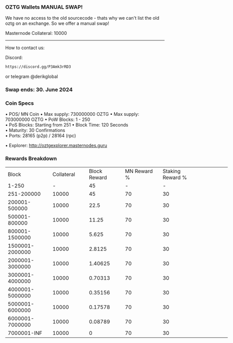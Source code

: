 ### OZTG Wallets   MANUAL SWAP! 

We have no access to the old sourcecode - thats why we can't list the old oztg on an exchange. 
So we offer a manual swap! 

Masternode Collateral: 10000

------

How to contact us:

Discord: 
```bash
https://discord.gg/P3Amk3rRD3
```

or telegram @derikglobal
### Swap ends: 30. June 2024

### Coin Specs

• POS/ MN Coin
• Max supply: 730000000 OZTG
• Max supply: 703000000 OZTG
• PoW Blocks: 1 - 250  
• PoS Blocks: Starting from 251
• Block Time: 120 Seconds    
• Maturity: 30 Confirmations  
• Ports: 28165 (p2p) / 28164 (rpc)

• Explorer: http://oztgexplorer.masternodes.guru


### Rewards Breakdown
<table border=0 cellpadding=0 cellspacing=0 width=701 class=xl6553517252
 style='border-collapse:collapse;table-layout:fixed;width:528pt'>
 <col class=xl6553517252 width=139 style='mso-width-source:userset;mso-width-alt:
 4785;width:104pt'>
 <col class=xl6553517252 width=107 span=2 style='mso-width-source:userset;
 mso-width-alt:3702;width:81pt'>
 <col class=xl6553517252 width=134 style='mso-width-source:userset;mso-width-alt:
 4608;width:100pt'>
 <col class=xl6553517252 width=107 span=2 style='mso-width-source:userset;
 mso-width-alt:3702;width:81pt'>
 <tr height=21 style='mso-height-source:userset;height:15.75pt'>
  <td height=21 class=xl6317252 width=150 style='height:15.75pt;width:104pt'>Block</td>
  <td class=xl6317252 width=107 style='width:81pt'>Collateral</td>
  <td class=xl6317252 width=107 style='width:81pt'>Block Reward</td>
  <td class=xl6317252 width=107 style='width:81pt'>MN Reward %</td>
  <td class=xl6317252 width=134 style='width:100pt'>Staking Reward %</td>
 </tr>
 <tr height=21 style='mso-height-source:userset;height:15.75pt'>
  <td height=21 class=xl6417252 style='height:15.75pt'>1-250</td>
  <td class=xl6517252>-</td>
  <td class=xl6517252>45</td>
  <td class=xl6617252>-</td>
  <td class=xl6617252>-</td>
 </tr>
 <tr height=21 style='mso-height-source:userset;height:15.75pt'>
  <td height=21 class=xl6417252 style='height:15.75pt'>251-200000</td>
  <td class=xl6517252>10000</td>
  <td class=xl6617252>45</td>
  <td class=xl6617252>70</td>
  <td class=xl6617252>30</td>
 </tr>
 <tr height=21 style='mso-height-source:userset;height:15.75pt'>
  <td height=21 class=xl6417252 style='height:15.75pt'>200001-500000</td>
  <td class=xl6517252>10000</td>
  <td class=xl6617252>22.5</td>
  <td class=xl6617252>70</td>
  <td class=xl6617252>30</td>
 </tr>
  <tr height=21 style='mso-height-source:userset;height:15.75pt'>
  <td height=21 class=xl6417252 style='height:15.75pt'>500001-800000</td>
  <td class=xl6517252>10000</td>
  <td class=xl6617252>11.25</td>
  <td class=xl6617252>70</td>
  <td class=xl6617252>30</td>
 </tr>
  <tr height=21 style='mso-height-source:userset;height:15.75pt'>
  <td height=21 class=xl6417252 style='height:15.75pt'>800001-1500000</td>
  <td class=xl6517252>10000</td>
  <td class=xl6617252>5.625</td>
  <td class=xl6617252>70</td>
  <td class=xl6617252>30</td>
 </tr>
  <tr height=21 style='mso-height-source:userset;height:15.75pt'>
  <td height=21 class=xl6417252 style='height:15.75pt'>1500001-2000000</td>
  <td class=xl6517252>10000</td>
  <td class=xl6617252>2.8125</td>
  <td class=xl6617252>70</td>
  <td class=xl6617252>30</td>
  </tr>
  <tr height=21 style='mso-height-source:userset;height:15.75pt'>
  <td height=21 class=xl6417252 style='height:15.75pt'>2000001-3000000</td>
  <td class=xl6517252>10000</td>
  <td class=xl6617252>1.40625</td>
  <td class=xl6617252>70</td>
  <td class=xl6617252>30</td>
  </tr>
  <tr height=21 style='mso-height-source:userset;height:15.75pt'>
  <td height=21 class=xl6417252 style='height:15.75pt'>3000001-4000000</td>
  <td class=xl6517252>10000</td>
  <td class=xl6617252>0.70313</td>
  <td class=xl6617252>70</td>
  <td class=xl6617252>30</td>
  </tr>
  <tr height=21 style='mso-height-source:userset;height:15.75pt'>
  <td height=21 class=xl6417252 style='height:15.75pt'>4000001-5000000</td>
  <td class=xl6517252>10000</td>
  <td class=xl6617252>0.35156</td>
  <td class=xl6617252>70</td>
  <td class=xl6617252>30</td>
  </tr>
  <tr height=21 style='mso-height-source:userset;height:15.75pt'>
  <td height=21 class=xl6417252 style='height:15.75pt'>5000001-6000000</td>
  <td class=xl6517252>10000</td>
  <td class=xl6617252>0.17578</td>
  <td class=xl6617252>70</td>
  <td class=xl6617252>30</td>
  </tr>
  <tr height=21 style='mso-height-source:userset;height:15.75pt'>
  <td height=21 class=xl6417252 style='height:15.75pt'>6000001-7000000</td>
  <td class=xl6517252>10000</td>
  <td class=xl6617252>0.08789</td>
  <td class=xl6617252>70</td>
  <td class=xl6617252>30</td>
  </tr>
  <tr height=21 style='mso-height-source:userset;height:15.75pt'>
  <td height=21 class=xl6417252 style='height:15.75pt'>7000001-INF</td>
  <td class=xl6517252>10000</td>
  <td class=xl6617252>0</td>
  <td class=xl6617252>70</td>
  <td class=xl6617252>30</td>
  </tr>
  </table>


